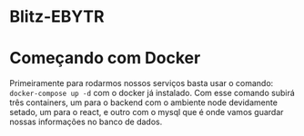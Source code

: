 # Blitz-EBYTR
# Começando com Docker

Primeiramente para rodarmos nossos serviços basta usar o comando: `docker-compose up -d` com o docker já instalado.
Com esse comando subirá três containers, um para o backend com o ambiente node devidamente setado, um para o react, e outro com o mysql que é onde vamos guardar nossas informações no banco de dados.
